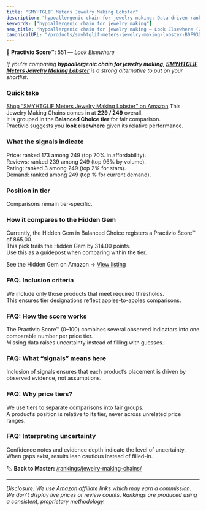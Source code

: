 ```yaml
---
title: "SMYHTGLIF Meters Jewelry Making Lobster"
description: "hypoallergenic chain for jewelry making: Data-driven ranking using the Practivio Score™. Positioned by quality, value, demand, findability, momentum."
keywords: ["hypoallergenic chain for jewelry making"]
seo_title: "hypoallergenic chain for jewelry making — Look Elsewhere (2025)"
canonicalURL: "/products/smyhtglif-meters-jewelry-making-lobster-B0F93DPD8V/"
---
```


**🚫 Practivio Score™:** 551 — _Look Elsewhere_


*If you're comparing **hypoallergenic chain for jewelry making**, **[SMYHTGLIF Meters Jewelry Making Lobster](https://www.amazon.com/dp/B0F93DPD8V?tag=practivio-20)** is a strong alternative to put on your shortlist.*
### Quick take
[Shop “SMYHTGLIF Meters Jewelry Making Lobster” on Amazon](https://www.amazon.com/dp/B0F93DPD8V?tag=practivio-20)
This Jewelry Making Chains comes in at **229 / 249** overall.  
It is grouped in the **Balanced Choice tier** for fair comparison.  
Practivio suggests you **look elsewhere** given its relative performance.

### What the signals indicate
Price: ranked 173 among 249 (top 70% in affordability).  
Reviews: ranked 239 among 249 (top 96% by volume).  
Rating: ranked 3 among 249 (top 2% for stars).  
Demand: ranked  among 249 (top % for current demand).

### Position in tier
Comparisons remain tier-specific.

### How it compares to the Hidden Gem
Currently, the Hidden Gem in Balanced Choice registers a Practivio Score™ of 865.00.  
This pick trails the Hidden Gem by 314.00 points.  
Use this as a guidepost when comparing within the tier.  

See the Hidden Gem on Amazon → [View listing](https://www.amazon.com/dp/B079JW6C7Y?tag=practivio-20)

### FAQ: Inclusion criteria
We include only those products that meet required thresholds.  
This ensures tier designations reflect apples-to-apples comparisons.

### FAQ: How the score works
The Practivio Score™ (0–100) combines several observed indicators into one comparable number per price tier.  
Missing data raises uncertainty instead of filling with guesses.

### FAQ: What “signals” means here
Inclusion of signals ensures that each product’s placement is driven by observed evidence, not assumptions.

### FAQ: Why price tiers?
We use tiers to separate comparisons into fair groups.  
A product’s position is relative to its tier, never across unrelated price ranges.

### FAQ: Interpreting uncertainty
Confidence notes and evidence depth indicate the level of uncertainty.  
When gaps exist, results lean cautious instead of filled-in.


🏷️ **Back to Master:** [/rankings/jewelry-making-chains/](/rankings/jewelry-making-chains/)

---
_Disclosure: We use Amazon affiliate links which may earn a commission. We don’t display live prices or review counts. Rankings are produced using a consistent, proprietary methodology._
